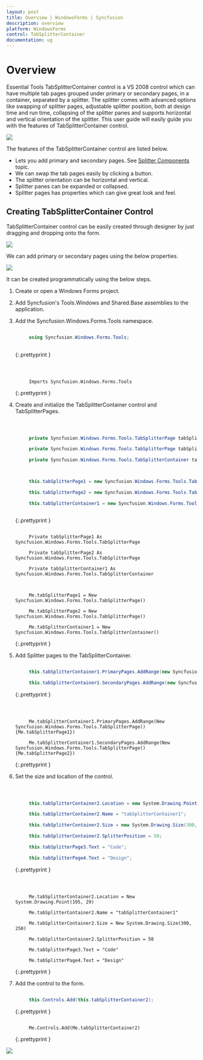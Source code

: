 ```yaml
---
layout: post
title: Overview | WindowsForms | Syncfusion
description: overview
platform: WindowsForms
control: TabSplitterContainer 
documentation: ug
---
```


# Overview

Essential Tools TabSplitterContainer control is a VS 2008 control which can have multiple tab pages grouped under primary or secondary pages, in a container, separated by a splitter. The splitter comes with advanced options like swapping of splitter pages, adjustable splitter position, both at design time and run time, collapsing of the splitter panes and supports horizontal and vertical orientation of the splitter. This user guide will easily guide you with the features of TabSplitterContainer control.

![](Overview_images/Overview_img1.jpeg)



The features of the TabSplitterContainer control are listed below.

* Lets you add primary and secondary pages. See [Splitter Components](/windowsforms/tabsplittercontainer/splitter-components) topic.
* We can swap the tab pages easily by clicking a button. 
* The splitter orientation can be horizontal and vertical. 
* Splitter panes can be expanded or collapsed.
* Splitter pages has properties which can give great look and feel.



## Creating TabSplitterContainer Control

TabSplitterContainer control can be easily created through designer by just dragging and dropping onto the form. 

 ![](Overview_images/Overview_img2.jpeg)



We can add primary or secondary pages using the below properties.

![](Overview_images/Overview_img3.jpeg)



It can be created programmatically using the below steps.

1. Create or open a Windows Forms project.
2. Add Syncfusion's Tools.Windows and Shared.Base assemblies to the application.
3. Add the Syncfusion.Windows.Forms.Tools namespace.

   ~~~ cs

		using Syncfusion.Windows.Forms.Tools;
		
   ~~~
   {:.prettyprint }

   ~~~ vbnet



		Imports Syncfusion.Windows.Forms.Tools 

   ~~~
   {:.prettyprint }

4. Create and initialize the TabSplitterContainer control and TabSplitterPages.

   ~~~ cs



		private Syncfusion.Windows.Forms.Tools.TabSplitterPage tabSplitterPage1;

		private Syncfusion.Windows.Forms.Tools.TabSplitterPage tabSplitterPage2;

		private Syncfusion.Windows.Forms.Tools.TabSplitterContainer tabSplitterContainer1;



		this.tabSplitterPage1 = new Syncfusion.Windows.Forms.Tools.TabSplitterPage();

		this.tabSplitterPage2 = new Syncfusion.Windows.Forms.Tools.TabSplitterPage();

		this.tabSplitterContainer1 = new Syncfusion.Windows.Forms.Tools.TabSplitterContainer();



   ~~~
   {:.prettyprint }

   ~~~ vbnet

		Private tabSplitterPage1 As Syncfusion.Windows.Forms.Tools.TabSplitterPage

		Private tabSplitterPage2 As Syncfusion.Windows.Forms.Tools.TabSplitterPage

		Private tabSplitterContainer1 As Syncfusion.Windows.Forms.Tools.TabSplitterContainer



		Me.tabSplitterPage1 = New Syncfusion.Windows.Forms.Tools.TabSplitterPage() 

		Me.tabSplitterPage2 = New Syncfusion.Windows.Forms.Tools.TabSplitterPage() 

		Me.tabSplitterContainer1 = New Syncfusion.Windows.Forms.Tools.TabSplitterContainer()

   ~~~
   {:.prettyprint }

5. Add Splitter pages to the TabSplitterContainer.

   ~~~ cs

		this.tabSplitterContainer1.PrimaryPages.AddRange(new Syncfusion.Windows.Forms.Tools.TabSplitterPage[] {this.tabSplitterPage1});

		this.tabSplitterContainer1.SecondaryPages.AddRange(new Syncfusion.Windows.Forms.Tools.TabSplitterPage[] {this.tabSplitterPage2});

   ~~~
   {:.prettyprint }

   ~~~ vbnet



		Me.tabSplitterContainer1.PrimaryPages.AddRange(New Syncfusion.Windows.Forms.Tools.TabSplitterPage() {Me.tabSplitterPage1}) 

		Me.tabSplitterContainer1.SecondaryPages.AddRange(New Syncfusion.Windows.Forms.Tools.TabSplitterPage() {Me.tabSplitterPage2}) 

   ~~~
   {:.prettyprint }

6. Set the size and location of the control.

   ~~~ cs



		this.tabSplitterContainer2.Location = new System.Drawing.Point(195, 29);

		this.tabSplitterContainer2.Name = "tabSplitterContainer1";

		this.tabSplitterContainer2.Size = new System.Drawing.Size(300, 250);

		this.tabSplitterContainer2.SplitterPosition = 50;

		this.tabSplitterPage3.Text = "Code";

		this.tabSplitterPage4.Text = "Design";

   ~~~
   {:.prettyprint }

   ~~~ vbnet



		Me.tabSplitterContainer2.Location = New System.Drawing.Point(195, 29) 

		Me.tabSplitterContainer2.Name = "tabSplitterContainer1" 

		Me.tabSplitterContainer2.Size = New System.Drawing.Size(300, 250) 

		Me.tabSplitterContainer2.SplitterPosition = 50 

		Me.tabSplitterPage3.Text = "Code" 

		Me.tabSplitterPage4.Text = "Design"

   ~~~
   {:.prettyprint }

7. Add the control to the form.

   ~~~ cs

		this.Controls.Add(this.tabSplitterContainer2);

   ~~~
   {:.prettyprint }

   ~~~ vbnet

		Me.Controls.Add(Me.tabSplitterContainer2)

   ~~~
   {:.prettyprint }

![](Overview_images/Overview_img4.jpeg)



